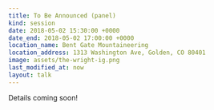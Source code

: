 ```yaml
---
title: To Be Announced (panel)
kind: session
date: 2018-05-02 15:30:00 +0000
date_end: 2018-05-02 17:00:00 +0000
location_name: Bent Gate Mountaineering
location_address: 1313 Washington Ave, Golden, CO 80401
image: assets/the-wright-ig.png
last_modified_at: now
layout: talk
---
```

Details coming soon!